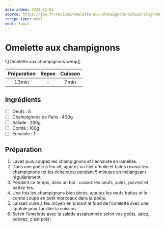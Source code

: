 ```yaml
---
date-added: 2023-12-04
source: https://jow.fr/recipes/omelette-aux-champignons-8dhoibrblxg439mb0p0b
recipe-type: meal
meal: lunch
---
```


# Omelette aux champignons

![[Omelette aux champignons.webp]]

| Préparation | Repos | Cuisson |
|:-----------:|:-----:|:-------:|
|    13min    |   -   |  7min   |

## Ingrédients

- [ ] Oeufs : 8
- [ ] Champignons de Paris : 400g
- [ ] Salade : 200g
- [ ] Comté : 100g
- [ ] Échalote : 1

## Préparation

1. Lavez puis coupez les champignons et l'échalote en lamelles.
2. Dans une poêle à feu vif, ajoutez un filet d'huile et faites revenir les champignons (et les échalotes) pendant 5 minutes en mélangeant régulièrement.
3. Pendant ce temps, dans un bol : cassez les oeufs, salez, poivrez et battez-les.
4. Une fois les champignons bien dorés, ajoutez les œufs battus et le comté coupé en petit morceaux dans la poêle.
5. Laissez cuire à feu moyen en brisant le fond de l’omelette avec une spatule pour faciliter la cuisson.
7. Servir l'omelette avec la salade assaisonnée selon vos goûts, salez, poivrez, c'est prêt !
